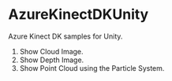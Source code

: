 # AzureKinectDKUnity
Azure Kinect DK samples for Unity.
1. Show Cloud Image.
2. Show Depth Image.
3. Show Point Cloud using the Particle System.
